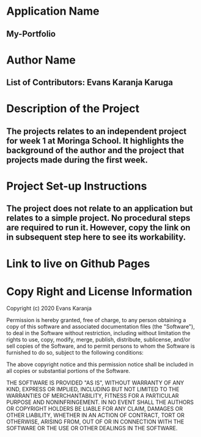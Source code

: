 # Application Name
## My-Portfolio
# Author Name
## List of Contributors: Evans Karanja Karuga
# Description of the Project
## The projects relates to an independent project for week 1 at Moringa School. It highlights the background of the author and the project that projects made during the first week.
# Project Set-up Instructions
## The project does not relate to an application but relates to a simple project. No procedural steps are required to run it. However, copy the link on in subsequent step here to see its workability.
# Link to live on Github Pages


# Copy Right and License Information
Copyright (c) 2020 Evans Karanja

Permission is hereby granted, free of charge, to any person obtaining a copy
of this software and associated documentation files (the "Software"), to deal
in the Software without restriction, including without limitation the rights
to use, copy, modify, merge, publish, distribute, sublicense, and/or sell
copies of the Software, and to permit persons to whom the Software is
furnished to do so, subject to the following conditions:

The above copyright notice and this permission notice shall be included in all
copies or substantial portions of the Software.

THE SOFTWARE IS PROVIDED "AS IS", WITHOUT WARRANTY OF ANY KIND, EXPRESS OR
IMPLIED, INCLUDING BUT NOT LIMITED TO THE WARRANTIES OF MERCHANTABILITY,
FITNESS FOR A PARTICULAR PURPOSE AND NONINFRINGEMENT. IN NO EVENT SHALL THE
AUTHORS OR COPYRIGHT HOLDERS BE LIABLE FOR ANY CLAIM, DAMAGES OR OTHER
LIABILITY, WHETHER IN AN ACTION OF CONTRACT, TORT OR OTHERWISE, ARISING FROM,
OUT OF OR IN CONNECTION WITH THE SOFTWARE OR THE USE OR OTHER DEALINGS IN THE
SOFTWARE.
